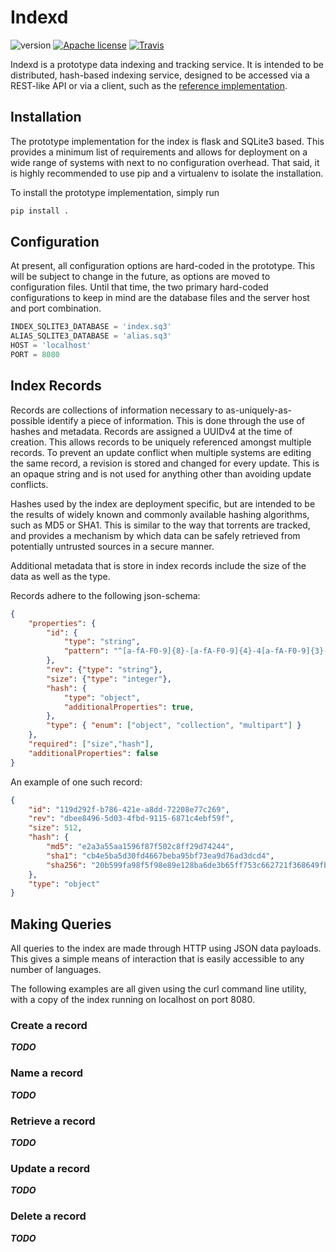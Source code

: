 Indexd
===
![version](https://img.shields.io/badge/Version-0.0.1-orange.svg?style=flat) [![Apache license](http://img.shields.io/badge/license-Apache-blue.svg?style=flat)](LICENSE) [![Travis](https://travis-ci.org/LabAdvComp/indexd.svg?branch=master)](https://travis-ci.org/LabAdvComp/indexd)

Indexd is a prototype data indexing and tracking service. It is intended to be
distributed, hash-based indexing service, designed to be accessed via a
REST-like API or via a client, such as the
[reference implementation](https://github.com/LabAdvComp/index).

## Installation

The prototype implementation for the index is flask and SQLite3 based. This
provides a minimum list of requirements and allows for deployment on a wide
range of systems with next to no configuration overhead. That said, it is
highly recommended to use pip and a virtualenv to isolate the installation.

To install the prototype implementation, simply run

```bash
pip install .
```

## Configuration

At present, all configuration options are hard-coded in the prototype. This
will be subject to change in the future, as options are moved to configuration
files. Until that time, the two primary hard-coded configurations to keep in
mind are the database files and the server host and port combination.

```python
INDEX_SQLITE3_DATABASE = 'index.sq3'
ALIAS_SQLITE3_DATABASE = 'alias.sq3'
HOST = 'localhost'
PORT = 8080
```

## Index Records

Records are collections of information necessary to as-uniquely-as-possible
identify a piece of information. This is done through the use of hashes and
metadata. Records are assigned a UUIDv4 at the time of creation. This allows
records to be uniquely referenced amongst multiple records. To prevent an
update conflict when multiple systems are editing the same record, a revision
is stored and changed for every update. This is an opaque string and is
not used for anything other than avoiding update conflicts.

Hashes used by the index are deployment specific, but are intended to be the
results of widely known and commonly available hashing algorithms, such as
MD5 or SHA1. This is similar to the way that torrents are tracked, and provides
a mechanism by which data can be safely retrieved from potentially untrusted
sources in a secure manner.

Additional metadata that is store in index records include the size of the
data as well as the type.

Records adhere to the following json-schema:

```json
{
    "properties": {
        "id": {
            "type": "string",
            "pattern": "^[a-fA-F0-9]{8}-[a-fA-F0-9]{4}-4[a-fA-F0-9]{3}-[a-fA-F0-9]{4}-[a-fA-F0-9]{12}$"
        },
        "rev": {"type": "string"},
        "size": {"type": "integer"},
        "hash": {
            "type": "object",
            "additionalProperties": true,
        },
        "type": { "enum": ["object", "collection", "multipart"] }
    },
    "required": ["size","hash"],
    "additionalProperties": false
}
```

An example of one such record:

```json
{
    "id": "119d292f-b786-421e-a8dd-72208e77c269",
    "rev": "dbee8496-5d03-4fbd-9115-6871c4ebf59f",
    "size": 512,
    "hash": {
        "md5": "e2a3a55aa1596f87f502c8ff29d74244",
        "sha1": "cb4e5ba5d30fd4667beba95bf73ea9d76ad3dcd4",
        "sha256": "20b599fa98f5f98e89e128ba6de3b65ff753c662721f368649fb8d7e7d4933b0"
    },
    "type": "object"
}
```

## Making Queries

All queries to the index are made through HTTP using JSON data payloads.
This gives a simple means of interaction that is easily accessible to any
number of languages.

The following examples are all given using the curl command line utility, with
a copy of the index running on localhost on port 8080.

### Create a record

***TODO***

### Name a record

***TODO***

### Retrieve a record

***TODO***

### Update a record

***TODO***

### Delete a record

***TODO***
